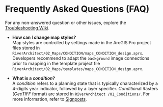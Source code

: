 Frequently Asked Questions (FAQ)
================================

For any non-answered question or other issues, explore the [Troubleshooting Wiki][10].

-   **How can I change map styles?**<br/>
    Map styles are controlled by settings made in the ArcGIS Pro project files stored in `RiverArchitect/02_Maps/CONDITION/maps_CONDITION_design.aprx`. Developers recommend to adapt the `background` image connections prior to mapping in the template project file `RiverArchitect/02_Maps/templates/maps_CONDITION_design.aprx`.


-   **What is a *condition*?**<br/>
    A *condition* refers to a planning state that is typically characterized by a 4-digits year indicator, followed by a layer specifier. *Condition*al Rasters (*GeoTIFF* format) are stored in `RiverArchitect /01_Conditions/`. For more information, refer to [Signposts](Signposts#conditions).


[1]: https://github.com/RiverArchitect/RA_wiki/Installation
[2]: https://github.com/RiverArchitect/RA_wiki/Signposts
[3]: https://github.com/RiverArchitect/RA_wiki/LifespanDesign
[4]: https://github.com/RiverArchitect/RA_wiki/MaxLifespan
[5]: https://github.com/RiverArchitect/RA_wiki/ModifyTerrain
[6]: https://github.com/RiverArchitect/RA_wiki/HabitatEvaluation
[7]: https://github.com/RiverArchitect/RA_wiki/ProjectMaker
[8]: https://github.com/RiverArchitect/RA_wiki/Tools
[9]: https://github.com/RiverArchitect/RA_wiki/FAQ
[10]: https://github.com/RiverArchitect/RA_wiki/Troubleshooting